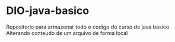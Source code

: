 # DIO-java-basico
Repositorio para armazenar todo o codigo do curso de java basico
Alterando conteudo de um arquivo de forma local